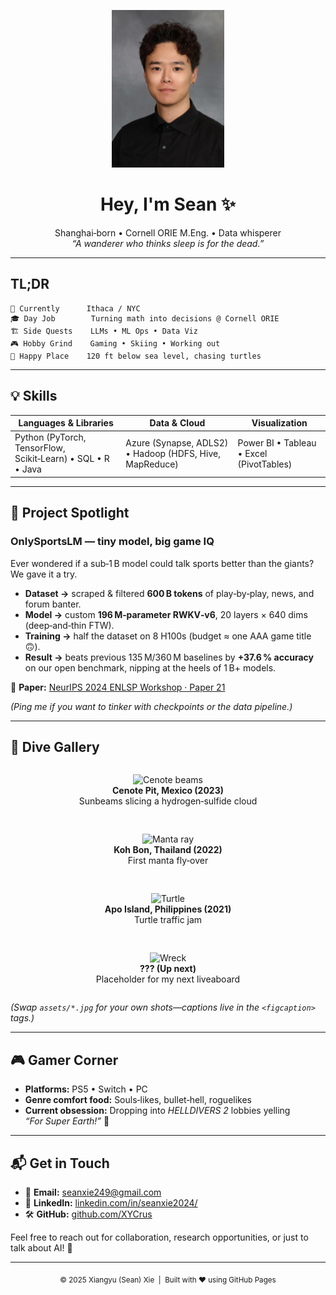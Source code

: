 <!-- Personal splash 👋 -->
<p align="center">
  <img src="./pic/profile.jpg" alt="Sean Xie" width="180">
</p>

<h1 align="center">Hey, I'm Sean ✨</h1>

<p align="center">
  Shanghai‑born • Cornell ORIE M.Eng. • Data whisperer<br/>
  <em>“A wanderer who thinks sleep is for the dead.”</em>
</p>

---

## TL;DR

```text
📍 Currently      Ithaca / NYC
🎓 Day Job        Turning math into decisions @ Cornell ORIE
🏗️ Side Quests    LLMs • ML Ops • Data Viz
🎮 Hobby Grind    Gaming • Skiing • Working out
🌊 Happy Place    120 ft below sea level, chasing turtles
```

---

## 💡 Skills

| Languages & Libraries | Data & Cloud | Visualization |
| --- | --- | --- |
| Python (PyTorch, TensorFlow, Scikit‑Learn) • SQL • R • Java | Azure (Synapse, ADLS2) • Hadoop (HDFS, Hive, MapReduce) | Power BI • Tableau • Excel (PivotTables) |

---

## 🔬 Project Spotlight

### **OnlySportsLM — tiny model, big game IQ**

Ever wondered if a sub‑1 B model could talk sports better than the giants? We gave it a try.

* **Dataset →** scraped & filtered **600 B tokens** of play‑by‑play, news, and forum banter.
* **Model →** custom **196 M‑parameter RWKV‑v6**, 20 layers × 640 dims (deep‑and‑thin FTW).
* **Training →** half the dataset on 8 H100s (budget ≈ one AAA game title 🙃).
* **Result →** beats previous 135 M/360 M baselines by **+37.6 % accuracy** on our open benchmark, nipping at the heels of 1 B+ models.

📄 **Paper:** [NeurIPS 2024 ENLSP Workshop · Paper 21](https://neurips2024-enlsp.github.io/papers/paper_21.pdf)

*(Ping me if you want to tinker with checkpoints or the data pipeline.)*

---

## 🐠 Dive Gallery

<div align="center" style="display:flex;flex-wrap:wrap;gap:1rem;justify-content:center;">

<figure>
  <img src="assets/cenote.jpg" width="300" alt="Cenote beams"/>
  <figcaption><strong>Cenote Pit, Mexico (2023)</strong><br/>Sunbeams slicing a hydrogen‑sulfide cloud</figcaption>
</figure>

<figure>
  <img src="assets/manta.jpg" width="300" alt="Manta ray"/>
  <figcaption><strong>Koh Bon, Thailand (2022)</strong><br/>First manta fly‑over</figcaption>
</figure>

<figure>
  <img src="assets/turtle.jpg" width="300" alt="Turtle"/>
  <figcaption><strong>Apo Island, Philippines (2021)</strong><br/>Turtle traffic jam</figcaption>
</figure>

<figure>
  <img src="assets/wreck.jpg" width="300" alt="Wreck"/>
  <figcaption><strong>??? (Up next)</strong><br/>Placeholder for my next liveaboard</figcaption>
</figure>

</div>

*(Swap `assets/*.jpg` for your own shots—captions live in the `<figcaption>` tags.)*

---

## 🎮 Gamer Corner 

* **Platforms:** PS5 • Switch • PC  
* **Genre comfort food:** Souls‑likes, bullet‑hell, roguelikes  
* **Current obsession:** Dropping into *HELLDIVERS 2* lobbies yelling *“For Super Earth!”* 🤘 

---

## 📬 Get in Touch

* 📧 **Email:** [seanxie249@gmail.com](mailto:seanxie249@gmail.com)
* 💼 **LinkedIn:** [linkedin.com/in/seanxie2024/](https://www.linkedin.com/in/seanxie2024/)
* 🛠️ **GitHub:** [github.com/XYCrus](https://github.com/XYCrus)

Feel free to reach out for collaboration, research opportunities, or just to talk about AI! 🌟

---

<p align="center"><sub>© 2025 Xiangyu (Sean) Xie &nbsp;|&nbsp; Built with ❤️ using GitHub Pages</sub></p>
